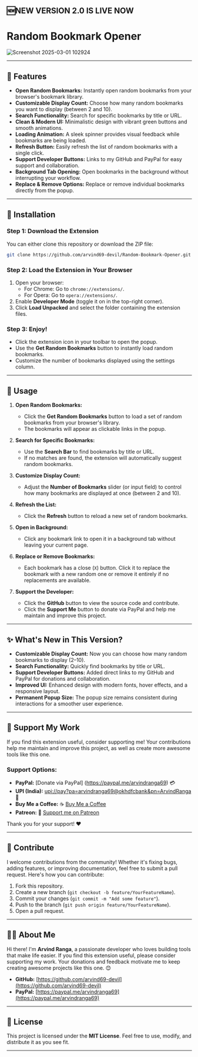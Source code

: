 🆕NEW VERSION 2.0 IS LIVE NOW 
---

# **Random Bookmark Opener**

![Screenshot 2025-03-01 102924](https://github.com/user-attachments/assets/5d491336-85df-406a-89ec-bfcd42956b4e)


---

## **🌟 Features**
- **Open Random Bookmarks:** Instantly open random bookmarks from your browser's bookmark library.
- **Customizable Display Count:** Choose how many random bookmarks you want to display (between 2 and 10).
- **Search Functionality:** Search for specific bookmarks by title or URL.
- **Clean & Modern UI:** Minimalistic design with vibrant green buttons and smooth animations.
- **Loading Animation:** A sleek spinner provides visual feedback while bookmarks are being loaded.
- **Refresh Button:** Easily refresh the list of random bookmarks with a single click.
- **Support Developer Buttons:** Links to my GitHub and PayPal for easy support and collaboration.
- **Background Tab Opening:** Open bookmarks in the background without interrupting your workflow.
- **Replace & Remove Options:** Replace or remove individual bookmarks directly from the popup.

---

## **🚀 Installation**

### **Step 1: Download the Extension**
You can either clone this repository or download the ZIP file:

```bash
git clone https://github.com/arvind69-devil/Random-Bookmark-Opener.git
```

### **Step 2: Load the Extension in Your Browser**
1. Open your browser:
   - For Chrome: Go to `chrome://extensions/`.
   - For Opera: Go to `opera://extensions/`.
2. Enable **Developer Mode** (toggle it on in the top-right corner).
3. Click **Load Unpacked** and select the folder containing the extension files.

### **Step 3: Enjoy!**
- Click the extension icon in your toolbar to open the popup.
- Use the **Get Random Bookmarks** button to instantly load random bookmarks.
- Customize the number of bookmarks displayed using the settings column.

---

## **📖 Usage**

1. **Open Random Bookmarks:**
   - Click the **Get Random Bookmarks** button to load a set of random bookmarks from your browser's library.
   - The bookmarks will appear as clickable links in the popup.

2. **Search for Specific Bookmarks:**
   - Use the **Search Bar** to find bookmarks by title or URL.
   - If no matches are found, the extension will automatically suggest random bookmarks.

3. **Customize Display Count:**
   - Adjust the **Number of Bookmarks** slider (or input field) to control how many bookmarks are displayed at once (between 2 and 10).

4. **Refresh the List:**
   - Click the **Refresh** button to reload a new set of random bookmarks.

5. **Open in Background:**
   - Click any bookmark link to open it in a background tab without leaving your current page.

6. **Replace or Remove Bookmarks:**
   - Each bookmark has a close (`X`) button. Click it to replace the bookmark with a new random one or remove it entirely if no replacements are available.

7. **Support the Developer:**
   - Click the **GitHub** button to view the source code and contribute.
   - Click the **Support Me** button to donate via PayPal and help me maintain and improve this project.

---

## **✨ What's New in This Version?**

- **Customizable Display Count:** Now you can choose how many random bookmarks to display (2–10).
- **Search Functionality:** Quickly find bookmarks by title or URL.
- **Support Developer Buttons:** Added direct links to my GitHub and PayPal for donations and collaboration.
- **Improved UI:** Enhanced design with modern fonts, hover effects, and a responsive layout.
- **Permanent Popup Size:** The popup size remains consistent during interactions for a smoother user experience.

---

## **💖 Support My Work**

If you find this extension useful, consider supporting me! Your contributions help me maintain and improve this project, as well as create more awesome tools like this one.

### **Support Options:**
- **PayPal:** [Donate via PayPal] (https://paypal.me/arvindranga69) 💳  
- **UPI (India):** [upi://pay?pa=arvindranga69@okhdfcbank&pn=ArvindRanga](upi://pay?pa=arvindranga69@okhdfcbank&pn=ArvindRanga) 📲  
- **Buy Me a Coffee:** ☕ [Buy Me a Coffee](https://buymeacoffee.com/arvindrangv)  
- **Patreon:** 🐼 [Support me on Patreon](https://patreon.com/arvindranga69)

Thank you for your support! ❤️

---

## **🤝 Contribute**

I welcome contributions from the community! Whether it's fixing bugs, adding features, or improving documentation, feel free to submit a pull request. Here's how you can contribute:

1. Fork this repository.
2. Create a new branch (`git checkout -b feature/YourFeatureName`).
3. Commit your changes (`git commit -m "Add some feature"`).
4. Push to the branch (`git push origin feature/YourFeatureName`).
5. Open a pull request.

---

## **👨‍💻 About Me**

Hi there! I'm **Arvind Ranga**, a passionate developer who loves building tools that make life easier. If you find this extension useful, please consider supporting my work. Your donations and feedback motivate me to keep creating awesome projects like this one. 😊

- **GitHub:** [https://github.com/arvind69-devil](https://github.com/arvind69-devil)
- **PayPal:** [https://paypal.me/arvindranga69](https://paypal.me/arvindranga69)

---

## **📜 License**

This project is licensed under the **MIT License**. Feel free to use, modify, and distribute it as you see fit.

---
